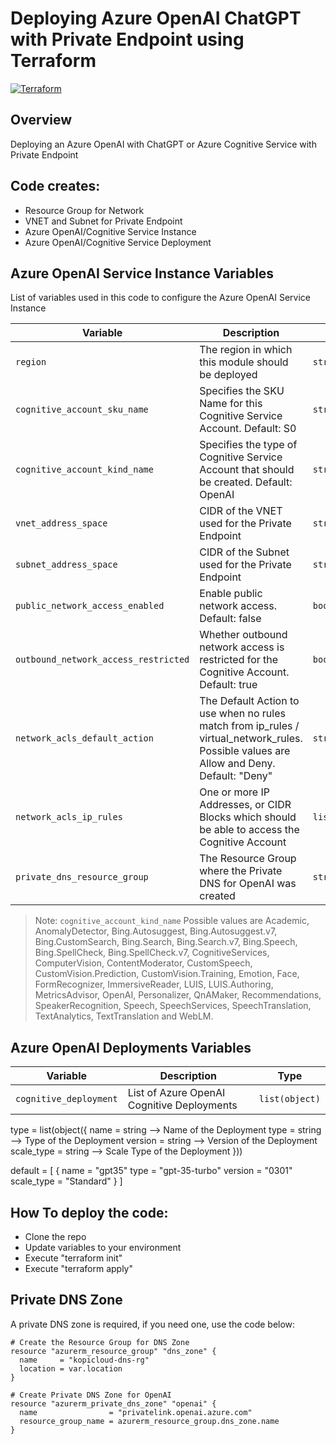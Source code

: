 # Deploying Azure OpenAI ChatGPT with Private Endpoint using Terraform
[![Terraform](https://img.shields.io/badge/terraform-v1.5+-blue.svg)](https://www.terraform.io/downloads.html)

## Overview

Deploying an Azure OpenAI with ChatGPT or Azure Cognitive Service with Private Endpoint

## Code creates:

- Resource Group for Network
- VNET and Subnet for Private Endpoint
- Azure OpenAI/Cognitive Service Instance
- Azure OpenAI/Cognitive Service Deployment

## Azure OpenAI Service Instance Variables

List of variables used in this code to configure the Azure OpenAI Service Instance

Variable | Description | Type
--- | --- | ---
`region` | The region in which this module should be deployed | `string`
`cognitive_account_sku_name` | Specifies the SKU Name for this Cognitive Service Account. Default: S0 | `string`
`cognitive_account_kind_name` | Specifies the type of Cognitive Service Account that should be created. Default: OpenAI | `string`
`vnet_address_space` | CIDR of the VNET used for the Private Endpoint | `string`
`subnet_address_space` | CIDR of the Subnet used for the Private Endpoint | `string`
`public_network_access_enabled` | Enable public network access. Default: false | `bool`
`outbound_network_access_restricted` | Whether outbound network access is restricted for the Cognitive Account. Default: true | `bool`
`network_acls_default_action` | The Default Action to use when no rules match from ip_rules / virtual_network_rules. Possible values are Allow and Deny. Default: "Deny" | `string`
`network_acls_ip_rules` | One or more IP Addresses, or CIDR Blocks which should be able to access the Cognitive Account | `list(string)`
`private_dns_resource_group` | The Resource Group where the Private DNS for OpenAI was created | `string` 

> Note: `cognitive_account_kind_name` Possible values are Academic, AnomalyDetector, Bing.Autosuggest, Bing.Autosuggest.v7, Bing.CustomSearch, Bing.Search, Bing.Search.v7, Bing.Speech, Bing.SpellCheck, Bing.SpellCheck.v7, CognitiveServices, ComputerVision, ContentModerator, CustomSpeech, CustomVision.Prediction, CustomVision.Training, Emotion, Face, FormRecognizer, ImmersiveReader, LUIS, LUIS.Authoring, MetricsAdvisor, OpenAI, Personalizer, QnAMaker, Recommendations, SpeakerRecognition, Speech, SpeechServices, SpeechTranslation, TextAnalytics, TextTranslation and WebLM.

## Azure OpenAI Deployments Variables

Variable | Description | Type
--- | --- | ---
`cognitive_deployment` | List of Azure OpenAI Cognitive Deployments | `list(object)`
  
  type = list(object({
    name       = string --> Name of the Deployment
    type       = string --> Type of the Deployment
    version    = string --> Version of the Deployment
    scale_type = string --> Scale Type of the Deployment
  }))
  
  default = [
    {
      name       = "gpt35"
      type       = "gpt-35-turbo"
      version    = "0301"
      scale_type = "Standard"
    }
  ]

## How To deploy the code:

- Clone the repo
- Update variables to your environment
- Execute "terraform init"
- Execute "terraform apply"

## Private DNS Zone

A private DNS zone is required, if you need one, use the code below:

```
# Create the Resource Group for DNS Zone
resource "azurerm_resource_group" "dns_zone" {
  name     = "kopicloud-dns-rg"
  location = var.location
}

# Create Private DNS Zone for OpenAI
resource "azurerm_private_dns_zone" "openai" {
  name                = "privatelink.openai.azure.com"
  resource_group_name = azurerm_resource_group.dns_zone.name
}
```